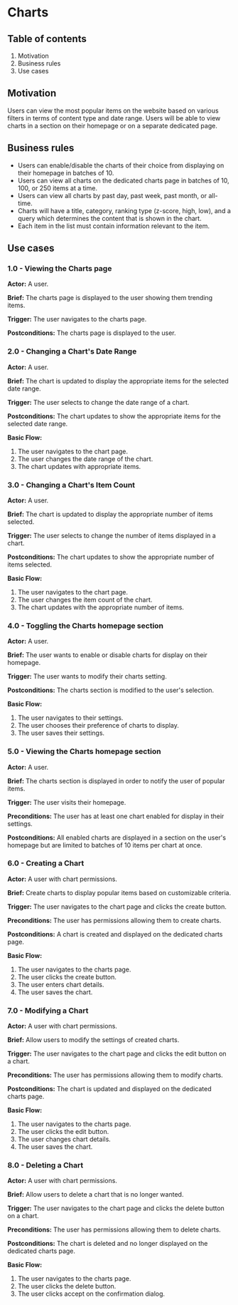 # Charts

## Table of contents

1. Motivation
2. Business rules
3. Use cases

## Motivation

Users can view the most popular items on the website based on various filters in terms of content type and date range. Users will be able to view charts in a section on their homepage or on a separate dedicated page.

## Business rules

- Users can enable/disable the charts of their choice from displaying on their homepage in batches of 10.
- Users can view all charts on the dedicated charts page in batches of 10, 100, or 250 items at a time.
- Users can view all charts by past day, past week, past month, or all-time.
- Charts will have a title, category, ranking type (z-score, high, low), and a query which determines the content that is shown in the chart.
- Each item in the list must contain information relevant to the item.

## Use cases

### 1.0 - Viewing the Charts page

**Actor:** A user.

**Brief:**  The charts page is displayed to the user showing them trending items.

**Trigger:** The user navigates to the charts page.

**Postconditions:** The charts page is displayed to the user.

### 2.0 - Changing a Chart's Date Range

**Actor:** A user.

**Brief:**  The chart is updated to display the appropriate items for the selected date range.

**Trigger:** The user selects to change the date range of a chart.

**Postconditions:** The chart updates to show the appropriate items for the selected date range.

**Basic Flow:**

 1. The user navigates to the chart page.
 2. The user changes the date range of the chart.
 3. The chart updates with appropriate items.

### 3.0 - Changing a Chart's Item Count

**Actor:** A user.

**Brief:**  The chart is updated to display the appropriate number of items selected.

**Trigger:** The user selects to change the number of items displayed in a chart.

**Postconditions:** The chart updates to show the appropriate number of items selected.

**Basic Flow:**

 1. The user navigates to the chart page.
 2. The user changes the item count of the chart.
 3. The chart updates with the appropriate number of items.

### 4.0 - Toggling the Charts homepage section

**Actor:** A user.

**Brief:**  The user wants to enable or disable charts for display on their homepage.

**Trigger:** The user wants to modify their charts setting.

**Postconditions:** The charts section is modified to the user's selection.

**Basic Flow:**

 1. The user navigates to their settings.
 2. The user chooses their preference of charts to display.
 3. The user saves their settings.

### 5.0 - Viewing the Charts homepage section

**Actor:** A user.

**Brief:**  The charts section is displayed in order to notify the user of popular items.

**Trigger:** The user visits their homepage.

**Preconditions:** The user has at least one chart enabled for display in their settings.

**Postconditions:** All enabled charts are displayed in a section on the user's homepage but are limited to batches of 10 items per chart at once.

### 6.0 - Creating a Chart

**Actor:** A user with chart permissions.

**Brief:**  Create charts to display popular items based on customizable criteria.

**Trigger:** The user navigates to the chart page and clicks the create button.

**Preconditions:** The user has permissions allowing them to create charts.

**Postconditions:** A chart is created and displayed on the dedicated charts page.

**Basic Flow:**

 1. The user navigates to the charts page.
 2. The user clicks the create button.
 3. The user enters chart details.
 4. The user saves the chart.

### 7.0 - Modifying a Chart

**Actor:** A user with chart permissions.

**Brief:**  Allow users to modify the settings of created charts.

**Trigger:** The user navigates to the chart page and clicks the edit button on a chart.

**Preconditions:** The user has permissions allowing them to modify charts.

**Postconditions:** The chart is updated and displayed on the dedicated charts page.

**Basic Flow:**

 1. The user navigates to the charts page.
 2. The user clicks the edit button.
 3. The user changes chart details.
 4. The user saves the chart.

### 8.0 - Deleting a Chart

**Actor:** A user with chart permissions.

**Brief:**  Allow users to delete a chart that is no longer wanted.

**Trigger:** The user navigates to the chart page and clicks the delete button on a chart.

**Preconditions:** The user has permissions allowing them to delete charts.

**Postconditions:** The chart is deleted and no longer displayed on the dedicated charts page.

**Basic Flow:**

1. The user navigates to the charts page.
2. The user clicks the delete button.
3. The user clicks accept on the confirmation dialog.
